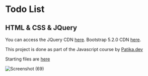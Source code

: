 # Todo List
## HTML & CSS & JQuery

You can access the JQuery CDN [here](https://cdnjs.com/libraries/jquery).
Bootstrap 5.2.0 CDN [here](https://www.bootstrapcdn.com/).


This project is done as part of the Javascript course by [Patika.dev](https://www.patika.dev/)

Starting files are [here](https://drive.google.com/drive/folders/1SCIJiYWLpMh-LX_yG2PfB8QXXREa9hqx)

![Screenshot (69)](https://user-images.githubusercontent.com/16446646/186415980-8ad623af-8cc1-4d93-96dc-7d9ceebd99a9.png)
